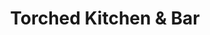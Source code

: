 ---
layout: place
title: "Torched Kitchen & Bar"
permalink: /massachusetts/taunton/torched-kitchen-bar.html
stateAbbr: MA
stateName: Massachusetts
cityName: Taunton
seo:
  name: "Torched Kitchen & Bar"
  type: Restaurant
  links: null
description: "Torched Kitchen & Bar serves delicious sushi in Taunton, Massachusetts. Try fresh Japanese dishes for a great dining experience. "
place_id: ChIJsQ76HBSN5IkRQXBTThbmJg8
photos:
  - name: >-
      places/ChIJsQ76HBSN5IkRQXBTThbmJg8/photos/AeeoHcK2-PLWvG1LI0uZfKYtpi2wQKOpv6ZL2uYThNZXDaT6_zqVnpSchaYgRsa3KHEwUfTXX1azssr03AHI4qhgCtEu6yq5gT7EIPURc2EQRrZuK1zvI7GuutV3l0Wf-FCVCTc8h1Tjv3X5fiSJ-SGlDW6aYJYPpbxkgMHEO2PN9epZhvYyUkyo97SQrVCjJR38TX6DRGr5BFTqILn-xoWHZ-50zC2yFJT7p0bT2hnrKJTjCPQpD29km1RYOBfvgrpV-VLfN438CiNk_IAklzxNzCoZlMHp9eTlrls18bi-Gx00Gw
    widthPx: 2157
    heightPx: 2598
    authorAttributions:
      - displayName: Torched Kitchen & Bar
        uri: https://maps.google.com/maps/contrib/117026815825124001248
        photoUri: >-
          https://lh3.googleusercontent.com/a/ACg8ocLsP2nQs7f4wp9Q1oJFlq_8JggoIYJWD-IPB1zSbYfTIXAZYg=s100-p-k-no-mo
    flagContentUri: >-
      https://www.google.com/local/imagery/report/?cb_client=maps_api_places.places_api&image_key=!1e10!2sAF1QipN4UHDnt4C9zynXRvbRECbybOQZmjK-Nir5g_Cj&hl=en-US
    googleMapsUri: >-
      https://www.google.com/maps/place//data=!3m4!1e2!3m2!1sAF1QipN4UHDnt4C9zynXRvbRECbybOQZmjK-Nir5g_Cj!2e10!4m2!3m1!1s0x89e48d141cfa0eb1:0xf26e6164e537041
  - name: >-
      places/ChIJsQ76HBSN5IkRQXBTThbmJg8/photos/AeeoHcIB3K5CSOg-pMAARl47xXjbrcEv0sl5KCeDWv7rAGArhLv2ye70K8pC7aDGJkCyFh1QbK1NV3NIDofcHv2GNmEKeOLO9LBNUPgl4tpyCvjIAVfUu6QFfnGKcTUkq6gL3f1R29G7D_bV2AoWKjlc2Ko8oGR8-PNmR8Ss0s7Wl4YI2d1VqhV5MBWn6gOOKqZodUs-_s8JJPRraVsR_Wq0x0JGH-h1XfPUJ6lAgkD08ONV23M1M8rPQUO0j8hnTijtVzsM0wHkutlcdcjBGTxi7CvUhcVBGFtcp726Mx7pf9ndMw
    widthPx: 1244
    heightPx: 2208
    authorAttributions:
      - displayName: Torched Kitchen & Bar
        uri: https://maps.google.com/maps/contrib/117026815825124001248
        photoUri: >-
          https://lh3.googleusercontent.com/a/ACg8ocLsP2nQs7f4wp9Q1oJFlq_8JggoIYJWD-IPB1zSbYfTIXAZYg=s100-p-k-no-mo
    flagContentUri: >-
      https://www.google.com/local/imagery/report/?cb_client=maps_api_places.places_api&image_key=!1e10!2sAF1QipO31-jhUfpAkZgrlHiP09RXEzdkwhn9jJRVLDAn&hl=en-US
    googleMapsUri: >-
      https://www.google.com/maps/place//data=!3m4!1e2!3m2!1sAF1QipO31-jhUfpAkZgrlHiP09RXEzdkwhn9jJRVLDAn!2e10!4m2!3m1!1s0x89e48d141cfa0eb1:0xf26e6164e537041
  - name: >-
      places/ChIJsQ76HBSN5IkRQXBTThbmJg8/photos/AeeoHcJWGy1KLcE8ntloDB67V4JGbEIf357U0-FVJvyPHzyfaNxp74TQGWO2bKLx9hIp8rH0K-O5LXxnlGwDR3ZP-iJLBplRVOpidM9b-ey2npJCnpB6H1R6bCa8nbmCEQaHSuF717Q_6PhxWgTkyxhw1-YhAI_gfhTp--2QjGbsc9Sp9ZBOFILoWuqMTPgKi9qyA7qUcV7Iha6qyCGRKuBIcH1VL4386NOfQNwFlRTIT9CshxnEkqznUemntYl2FtqCi1dRPo654g5TVfBzzovgf_P_cy_iQM6fSwyl_jtPD3YkVidUgazDIfsxPufq2OAVnYEzG3ehtuZ9hGh0I2ssueMqXRsn5WpMmZ5UgamnQ1sOIRgPOVaBE9i16e_Dd9SJ66DN_N0rR08xHP8FjabpT4rB9xyv52UzS5i1zN-UA59WfU-l
    widthPx: 4000
    heightPx: 3000
    authorAttributions:
      - displayName: Brianna G
        uri: https://maps.google.com/maps/contrib/103212469176416812983
        photoUri: >-
          https://lh3.googleusercontent.com/a-/ALV-UjXHcD0BD30d6Hu8keEMK6ammu8AMcbNSx3A_UDbEH1fTMbdz6kezw=s100-p-k-no-mo
    flagContentUri: >-
      https://www.google.com/local/imagery/report/?cb_client=maps_api_places.places_api&image_key=!1e10!2sCIHM0ogKEICAgIDJgOfA5wE&hl=en-US
    googleMapsUri: >-
      https://www.google.com/maps/place//data=!3m4!1e2!3m2!1sCIHM0ogKEICAgIDJgOfA5wE!2e10!4m2!3m1!1s0x89e48d141cfa0eb1:0xf26e6164e537041
  - name: >-
      places/ChIJsQ76HBSN5IkRQXBTThbmJg8/photos/AeeoHcKMPipPdWyOQxN15JVE88og0a6jOkzE1lsE5g3LJhOAvIRP-kB4k9Eu0hIhxZPGQwRmbkNPWM5J3G0HxzIgd9nCsxz2aOCJMyhQdEjczLG73gWbNXC9n_eNWZWnnWi-0ODGfEiV0nWVfW146SYwkRS3Vc_xeO1dgX8zTJb_LkPKKMZvf1evV848FIwK2Hy47q8bAYRqQbbW4Z1epXAqBpCj9taUUWLjejhMlrKlxFc8HTvZOasD-T-JnU70YxIVFY_-dUXeRH-_BiUU0Qr0samWbECbK8vrnMaeJn0aiX82tp8qSRptT_XR7P5F1kxU0XLwaEfd46mpHrZ1DSlkU2Ft4CrSF4yLzggr18GPllwj9C7TGoUdo-R9BjswnKN1OBivYs2UjuZBndjCSzYhBGDCAYfiv0K_cKS_Myem63tCUyN1
    widthPx: 4032
    heightPx: 3024
    authorAttributions:
      - displayName: joe richard
        uri: https://maps.google.com/maps/contrib/103908720609779870609
        photoUri: >-
          https://lh3.googleusercontent.com/a/ACg8ocI3zrXMff4zDhnh6nlNFJ9tXCbUjlfz8rlG271zel-MMpMD0Q=s100-p-k-no-mo
    flagContentUri: >-
      https://www.google.com/local/imagery/report/?cb_client=maps_api_places.places_api&image_key=!1e10!2sCIHM0ogKEICAgICpvtHCxwE&hl=en-US
    googleMapsUri: >-
      https://www.google.com/maps/place//data=!3m4!1e2!3m2!1sCIHM0ogKEICAgICpvtHCxwE!2e10!4m2!3m1!1s0x89e48d141cfa0eb1:0xf26e6164e537041
  - name: >-
      places/ChIJsQ76HBSN5IkRQXBTThbmJg8/photos/AeeoHcJmgLyHjkpU6cRyjGMlXznzePvaG8RwolcUYfzWW5ieY0JoUwRkG7aO1GSasqyAiYbcjx93K62lf9LsH5b_K0FcyR43PcsSSCcgz3gz4iQ2VM0bPPpwf5IC2QApmoHOCFlrsELldX1elhXRGj9qRTy-23GjZ3x_f9qvPXxjJSIRUTjbsIB93tG4MMFakfMu7uVNOZrOguKmo7BE8YwYCxxT7dNGlbTZyoKE2cCE1tjBD1FN9bHipPfLFP83hqI8xrbh-pGIMrUyHj6ESCVSZ6DWvS2HxaGWIMbBqcFl7la0aX1_E7aIn9AReu_MAkbYw09OUXTTJLWRmpTwgD2GvUhYau1CVfDEOjrDiSRektXp2ZEm9fOjxghM6IzF4p06EivDFBWXy1nYm_bHxgBrzmsyN5g6ZJcn5_WSfOeKDoI
    widthPx: 3000
    heightPx: 4000
    authorAttributions:
      - displayName: Brianna G
        uri: https://maps.google.com/maps/contrib/103212469176416812983
        photoUri: >-
          https://lh3.googleusercontent.com/a-/ALV-UjXHcD0BD30d6Hu8keEMK6ammu8AMcbNSx3A_UDbEH1fTMbdz6kezw=s100-p-k-no-mo
    flagContentUri: >-
      https://www.google.com/local/imagery/report/?cb_client=maps_api_places.places_api&image_key=!1e10!2sCIHM0ogKEICAgIDJgOfAFw&hl=en-US
    googleMapsUri: >-
      https://www.google.com/maps/place//data=!3m4!1e2!3m2!1sCIHM0ogKEICAgIDJgOfAFw!2e10!4m2!3m1!1s0x89e48d141cfa0eb1:0xf26e6164e537041
  - name: >-
      places/ChIJsQ76HBSN5IkRQXBTThbmJg8/photos/AeeoHcLytRSq_DJEIsJXan0Ougo5awtDiLZd8pZaDl1Ddq2Zbhmu5N7yw8P4LxUwjUHnlwvdWpKnFUmmYX1fysVXv4GnQAg0lAA04lGBHusk1CsoJWnIDOhS1_uFFKHlnlpsAvxUMnbgtPdTnmLZqStENzuv-eNASz20vI2OVEfCqpZdO3VDwIJ1VzxUlyCIOFmHJ1GyZinR6DZbujJeZ6OiXb3ALFdl3fftHzUW-HITh-hyIFAj687ruBCrTkdSx2DtOoXiBHI4EZGQAVnkrLgnQ4aThMg4kqthGcrc3kTajSESXA
    widthPx: 1244
    heightPx: 2208
    authorAttributions:
      - displayName: Torched Kitchen & Bar
        uri: https://maps.google.com/maps/contrib/117026815825124001248
        photoUri: >-
          https://lh3.googleusercontent.com/a/ACg8ocLsP2nQs7f4wp9Q1oJFlq_8JggoIYJWD-IPB1zSbYfTIXAZYg=s100-p-k-no-mo
    flagContentUri: >-
      https://www.google.com/local/imagery/report/?cb_client=maps_api_places.places_api&image_key=!1e10!2sAF1QipM5Au1wzhw2NrSqnuRkYD4sPVMIpZzOMbJ3bM3X&hl=en-US
    googleMapsUri: >-
      https://www.google.com/maps/place//data=!3m4!1e2!3m2!1sAF1QipM5Au1wzhw2NrSqnuRkYD4sPVMIpZzOMbJ3bM3X!2e10!4m2!3m1!1s0x89e48d141cfa0eb1:0xf26e6164e537041
  - name: >-
      places/ChIJsQ76HBSN5IkRQXBTThbmJg8/photos/AeeoHcJAsdD9Y2-3BVS3-4Ud57scl8UBChffr2DNwxCqCuTURnUi_p2jK4N71DQiSkIRXm29rAprKBpVr0Uw7vbaJlGMstUEyxJN6qZwF6BNcY4lR7SSKVzbWDguDNozXiCFIZvZuwSEzpI1snoCQug9Kv3hHh1FQRDbS2vC6HQAbzUWK0qELZwb52pg4YlclhbHr6v053U-Cnx3yXiHYFCDNiQhaV9Dj6y3U3P6UaIZ3mpq53-sfTXt5SbBZWNmY4yat0kCm-jmT9YsG7tYKJsUXm5t7eHi8OKKkG5QFfvgx0eQ3Z0gh1CRCJR6Ia5gU4d1ZwtcDVbKgQiaqbLaspVX64eSbymAGeMlE5Bi1bxXT5dfJsieHvA85U2j7N83yROTqHZNc1vVORDf1j3mu9VlQP_VAMeNphfViU3KMq56pfR5o88y
    widthPx: 2268
    heightPx: 4032
    authorAttributions:
      - displayName: Hugo Otero
        uri: https://maps.google.com/maps/contrib/111678086187977235228
        photoUri: >-
          https://lh3.googleusercontent.com/a-/ALV-UjUoIObwNWjgJB7kFqDkzi0iYzvgrtbqOTlIVyj8e99QxElahOlk=s100-p-k-no-mo
    flagContentUri: >-
      https://www.google.com/local/imagery/report/?cb_client=maps_api_places.places_api&image_key=!1e10!2sCIHM0ogKEICAgICpl5r8pQE&hl=en-US
    googleMapsUri: >-
      https://www.google.com/maps/place//data=!3m4!1e2!3m2!1sCIHM0ogKEICAgICpl5r8pQE!2e10!4m2!3m1!1s0x89e48d141cfa0eb1:0xf26e6164e537041
  - name: >-
      places/ChIJsQ76HBSN5IkRQXBTThbmJg8/photos/AeeoHcKxgPWAwYs4NiZC6Gg8Mcp2-hwaVXGVKWCJsCjbA2Uz8QaFBSa1YG_FNQwDoGehTt9agZwXpeYRYGtGaXTs1s9av1DNmYQJqYBwq9BgMepNH1T6wRd2Bwv4hg6Y2R5THYnqK8sWdNZyy0jFfgFe8FQteIlrU-kj5TTUfAZgVsGHn_w2Wp7gHgWQ0ogIAzCdZSTfk3a6hONnTvk3wSJkRLuVSCdRGXlO1caoJBqYGay3LJnIM-gQwEdb-gkiRQvgECelZfLzT9XORnCrbRsCqIyYnNTWuqXbzgpXtlg3648_6rpkvtoZqAhI32kIRnoTQuquie4AYXwvm1EncgICpFv_miW6sZRuhx2uhNKFnIASX32jlg2iTs0CUbDEQhhzE1LnZvCk5dtUQO2xlvHiLMjM60_WdVpjUMbj55yAqE6Ssg
    widthPx: 1560
    heightPx: 1843
    authorAttributions:
      - displayName: DC DC
        uri: https://maps.google.com/maps/contrib/111367973883966250762
        photoUri: >-
          https://lh3.googleusercontent.com/a-/ALV-UjVTTp4eKE3qMF3y3dzgs12uKRUWLufgKv4_toinvbnKYa1uMIt_vw=s100-p-k-no-mo
    flagContentUri: >-
      https://www.google.com/local/imagery/report/?cb_client=maps_api_places.places_api&image_key=!1e10!2sCIHM0ogKEICAgICZ69HcAg&hl=en-US
    googleMapsUri: >-
      https://www.google.com/maps/place//data=!3m4!1e2!3m2!1sCIHM0ogKEICAgICZ69HcAg!2e10!4m2!3m1!1s0x89e48d141cfa0eb1:0xf26e6164e537041
  - name: >-
      places/ChIJsQ76HBSN5IkRQXBTThbmJg8/photos/AeeoHcIJJTfGuCGcZRqccNIyVA2bRtXYJakQ_U-ghL-OUtu9yED8xFfTKaOJjRQe3EfauC7AWW8Uvb4cMcRUiib9H_zWI5VbPfsitJ7r-wM5yhER3mTBAdXju6Wh3JdUeini1Ei0S0ZEryr_fBKynYrK8ewD_pMKMd1NGSbaYKHUgj9sJsyBYsapMGtTjB-zjJHQvrwT9a6a9WJr_VtL6VW_mfx9x5J-D2RejEJDwmZeubbILJolcdFDEhEhik_jwNL6q1HQM-TBey0uLhRQjh2Mh-P9RLsCf28PnUB1U3y0pWfKvKF5F-OCLIsyjadRP544wA9GVkA73y2LHR9Y7Kar2LonuCctbjXOSlBpayvjn27hWUAcv6GhQaRbKfFUJnExtAFViOoNdd6wGX7idsYlp5YBYjLXLfITgNy2DCXFGH97mA
    widthPx: 1560
    heightPx: 4000
    authorAttributions:
      - displayName: DC DC
        uri: https://maps.google.com/maps/contrib/111367973883966250762
        photoUri: >-
          https://lh3.googleusercontent.com/a-/ALV-UjVTTp4eKE3qMF3y3dzgs12uKRUWLufgKv4_toinvbnKYa1uMIt_vw=s100-p-k-no-mo
    flagContentUri: >-
      https://www.google.com/local/imagery/report/?cb_client=maps_api_places.places_api&image_key=!1e10!2sCIHM0ogKEICAgIDV2NGkFw&hl=en-US
    googleMapsUri: >-
      https://www.google.com/maps/place//data=!3m4!1e2!3m2!1sCIHM0ogKEICAgIDV2NGkFw!2e10!4m2!3m1!1s0x89e48d141cfa0eb1:0xf26e6164e537041
  - name: >-
      places/ChIJsQ76HBSN5IkRQXBTThbmJg8/photos/AeeoHcLaVOHXgOQbJ4HxQ8EzHQ8z2_L_KrQN6H39ckLlJo_gq_d-R0GxE6NctLcNPbZuRgXMYxR7W0IwstNrwOLmpVWrjOowZQrvJFwKMEKPiqdfIVgHT60PElX-3x-P5aeptyNGWA-mz-uxfAK5zHNWZZJ3IZZpeDyap73UipWo-CMwy9v-srZqPDhSVUDNVm6RQbui_zBm_aA7GIHCsTN-Qpv1Y75_yE6MkCsanvQpRQMzI5yl6NJbbGl5hsqGsu_W4_ojjME-uev4UnDn9D08d6LzUJwy-ryy0MhqzvB5_D_vzb5gKrctQS4DyBDaQfMra3vXcJg9ht8eMoCG3F_X90OLGcQVFar_g1RIqmKFUOMvSCuFHrT1Vu9Qo6EaRXqiY3EPCytV9JQCYn69x3CPWq9k3hYovJ8ptFBNMgURqhGePAtk
    widthPx: 4032
    heightPx: 3024
    authorAttributions:
      - displayName: Busymom 247
        uri: https://maps.google.com/maps/contrib/104397403675025380573
        photoUri: >-
          https://lh3.googleusercontent.com/a-/ALV-UjVaypKFmRiuodowoeo7I-svZZPu0wkEluvBNuKqC4xdFqRVlJ-l=s100-p-k-no-mo
    flagContentUri: >-
      https://www.google.com/local/imagery/report/?cb_client=maps_api_places.places_api&image_key=!1e10!2sCIHM0ogKEICAgIDJi-bdxAE&hl=en-US
    googleMapsUri: >-
      https://www.google.com/maps/place//data=!3m4!1e2!3m2!1sCIHM0ogKEICAgIDJi-bdxAE!2e10!4m2!3m1!1s0x89e48d141cfa0eb1:0xf26e6164e537041
address: 15 School St, Taunton, MA 02780, USA
street: 15 School St
city: Taunton
state: MA
zip: '02780'
country: USA
neighborhood: null
latitude: '41.902350'
longitude: '-71.091658'
accessibility_options:
  wheelchairAccessibleParking: true
  wheelchairAccessibleEntrance: true
  wheelchairAccessibleRestroom: true
  wheelchairAccessibleSeating: true
business_status: OPERATIONAL
name: Torched Kitchen & Bar
google_maps_links:
  directionsUri: >-
    https://www.google.com/maps/dir//''/data=!4m7!4m6!1m1!4e2!1m2!1m1!1s0x89e48d141cfa0eb1:0xf26e6164e537041!3e0
  placeUri: https://maps.google.com/?cid=1091812943161684033
  writeAReviewUri: >-
    https://www.google.com/maps/place//data=!4m3!3m2!1s0x89e48d141cfa0eb1:0xf26e6164e537041!12e1
  reviewsUri: >-
    https://www.google.com/maps/place//data=!4m4!3m3!1s0x89e48d141cfa0eb1:0xf26e6164e537041!9m1!1b1
  photosUri: >-
    https://www.google.com/maps/place//data=!4m3!3m2!1s0x89e48d141cfa0eb1:0xf26e6164e537041!10e5
primary_type: Restaurant
opening_hours:
  regular: null
  current: null
secondary_opening_hours:
  regular:
    weekdayDescriptions: null
    type: null
  current:
    weekdayDescriptions: null
    type: null
phone: (508) 386-3077
price_level: PRICE_LEVEL_MODERATE
price_range: $20 &ndash; $30
rating: '4.0'
rating_count: 68
website: null
reviews: null
parking_options: null
payment_options: null
allow_dogs: null
curbside_pickup: null
delivery: null
dine_in: null
good_for_children: null
good_for_groups: null
good_for_sports: null
live_music: null
menu_for_children: null
outdoor_seating: null
reservable: null
restroom: null
serves_beer: null
serves_breakfast: null
serves_brunch: null
serves_cocktails: null
serves_coffee: null
serves_dinner: null
serves_dessert: null
serves_lunch: null
serves_vegetarian_food: null
serves_wine: null
takeout: null
summary: null

---